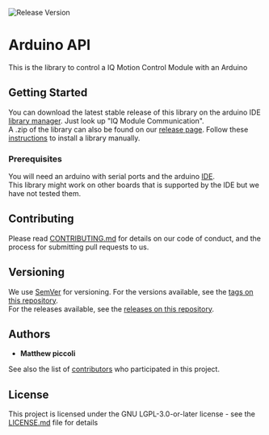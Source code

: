 ![Release Version](http://174.138.61.14/badges/API/arduino_release.svg?cacheSeconds=2592000)

# Arduino API

This is the library to control a IQ Motion Control Module with an Arduino

## Getting Started

You can download the latest stable release of this library on the arduino IDE [library manager](https://www.arduino.cc/en/guide/libraries). Just look up "IQ Module Communication".  
A .zip of the library can also be found on our [release page](https://github.com/iq-motion-control/iq-module-communication-arduino/releases). Follow these [instructions](https://www.arduino.cc/en/guide/libraries#toc4) to install a library manually. 

### Prerequisites

You will need an arduino with serial ports and the arduino [IDE](https://www.arduino.cc/en/Main/Software).  
This library might work on other boards that is supported by the IDE but we have not tested them.

## Contributing

Please read [CONTRIBUTING.md](CONTRIBUTING.md) for details on our code of conduct, and the process for submitting pull requests to us.

## Versioning

We use [SemVer](http://semver.org/) for versioning. For the versions available, see the [tags on this repository](https://github.com/iq-motion-control/iq-module-communication-arduino/tags).  
For the releases available, see the [releases on this repository](https://github.com/iq-motion-control/iq-module-communication-arduino/releases).

## Authors

* **Matthew piccoli**

See also the list of [contributors](contributors.md) who participated in this project.

## License

This project is licensed under the GNU LGPL-3.0-or-later license - see the [LICENSE.md](LICENSE) file for details


